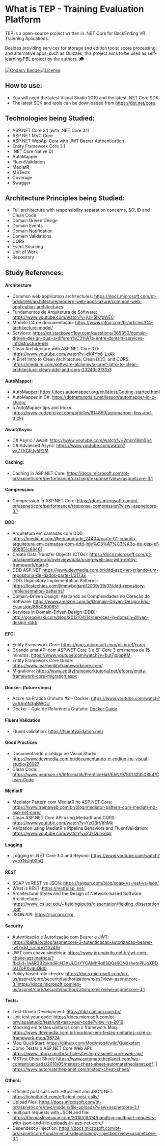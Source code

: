 What is TEP - Training Evaluation Platform
=====================
TEP is a open-source project written in .NET Core for BackEnding VR Trainning Aplications.

Besides providing services for storage and edition tools; score processing; and alternative apps, such as Quizzes, this project aims to be used as self-learning PBL project by the authors. :mortar_board: 

[![Codacy Badge](https://api.codacy.com/project/badge/Grade/91e984d9fad349de82d2888efce791ca)](https://app.codacy.com/manual/rmcs87/TrainingEvaluationPlatform?utm_source=github.com&utm_medium=referral&utm_content=rmcs87/TrainingEvaluationPlatform&utm_campaign=Badge_Grade_Dashboard)[![License](https://img.shields.io/github/license/rmcs87/TrainingEvaluationPlatform)](LICENSE)

## How to use:
- You will need the latest Visual Studio 2019 and the latest .NET Core SDK.
- The latest SDK and tools can be downloaded from https://dot.net/core.

## Technologies being Studied:
- ASP.NET Core 3.1 (with .NET Core 3.1)
- ASP.NET MVC Core 
- ASP.NET WebApi Core with JWT Bearer Authentication
- Entity Framework Core 3.1
- .NET Core Native DI
- AutoMapper
- FluentValidation
- MediatR
- MSTests
- Coverage
- Swagger

## Architecture Principles being Studied:
- Full architecture with responsibility separation concerns, SOLID and Clean Code
- Domain Driven Design
- Domain Events
- Domain Notification
- Domain Validations
- CQRS
- Event Sourcing
- Unit of Work
- Repository

## Study References:

#### Architecture
* Common web application architectures: https://docs.microsoft.com/pt-br/dotnet/architecture/modern-web-apps-azure/common-web-application-architectures
* Fundamentos de Arquitetura de Software: https://www.youtube.com/watch?v=jUH5lKfpWE0
* Modelo C4 de documentação: https://www.infoq.com/br/articles/C4-architecture-model/
* Services: https://pt.stackoverflow.com/questions/365350/domain-driven-design-qual-a-diferen%C3%A7a-entre-domain-services-infrastructure-ser
* Clean Architecture with ASP.NET Core 3.0: https://www.youtube.com/watch?v=dK4Yb6-LxAk
* A Brief Intro to Clean Architecture, Clean DDD, and CQRS: https://medium.com/software-alchemy/a-brief-intro-to-clean-architecture-clean-ddd-and-cqrs-23243c3f31b3

#### AutoMapper:
* AutoMapper: https://docs.automapper.org/en/latest/Getting-started.html
* AutoMapper in C#: https://dotnettutorials.net/lesson/automapper-in-c-sharp/
* 5 AutoMapper tips and tricks: https://www.codeproject.com/articles/814869/automapper-tips-and-tricks

#### Await/Async
* C# Async / Await: https://www.youtube.com/watch?v=2moh18sh5p4
* C# Advanced Async: https://www.youtube.com/watch?v=ZTKGRJy5P2M

#### Caching:
* Caching in ASP.NET Core: https://docs.microsoft.com/pt-br/aspnet/core/performance/caching/response?view=aspnetcore-3.1

#### Compression:
* Compression in ASP.NET Core: https://docs.microsoft.com/pt-br/aspnet/core/performance/response-compression?view=aspnetcore-3.1

#### DDD:
* Arquitetura em camadas com DDD: https://medium.com/@ericandrade_24404/parte-01-criando-arquitetura-em-camadas-com-ddd-inje%C3%A7%C3%A3o-de-dep-ef-60b851c88461
* Create Data Transfer Objects (DTOs): https://docs.microsoft.com/pt-br/aspnet/web-api/overview/data/using-web-api-with-entity-framework/part-5
* DDD ASP.NET https://www.devmedia.com.br/ddd-asp-net-criando-um-repositorio-de-dados-parte-1/31733
* DDD: Repository Implementation Patterns: https://lostechies.com/jimmybogard/2009/09/03/ddd-repository-implementation-patterns/
* Domain-Driven Design: Atacando as Complexidades no Coração do Software: https://www.amazon.com.br/Domain-Driven-Design-Eric-Evans/dp/8550800651
* Services in Domain-Driven Design (DDD): http://gorodinski.com/blog/2012/04/14/services-in-domain-driven-design-ddd/

#### EFC:
* Entity Framework Core: https://docs.microsoft.com/pt-br/ef/core/
* Criando uma API com ASP.NET Core 3 e EF Core 3 em menos de 15 minutos: https://www.youtube.com/watch?v=but7jqjopKM
* Entity Framework Core Guide: https://www.learnentityframeworkcore.com/
* Migrations: https://www.entityframeworktutorial.net/efcore/entity-framework-core-migration.aspx

#### Docker: (future steps)
* Azure na Prática Gratuito #2 - Docker: https://www.youtube.com/watch?v=AAp1N3gBWOU
* Docker - Guia de Referência Gratuito:
[Docker Guide](https://medium.com/@renato.groffe/docker-guia-de-refer%C3%AAncia-gratuito-70c14cfd8132 "Docker Guide")

#### Fluent Validation
* Fluent validation: https://fluentvalidation.net/

#### Good Practices
* Documentando o código no Visual Studio: https://www.devmedia.com.br/documentando-o-codigo-no-visual-studio/28927
* Clean Code: https://www.pearson.ch/Informatik/PrenticeHall/EAN/9780132350884/Clean-Code

#### MediatR
* Mediator Pattern com MediatR no ASP.NET Core: https://www.treinaweb.com.br/blog/mediator-pattern-com-mediatr-no-asp-net-core/
* Clean ASP.NET Core API using MediatR and CQRS: https://www.youtube.com/watch?v=YzOBrVlthMk
* Validation using MediatR's Pipeline Behaviors and FluentValidation: https://www.youtube.com/watch?v=2JzQuIvxIqk

#### Logging
* Logging in .NET Core 3.0 and Beyond: https://www.youtube.com/watch?v=oXNslgIXIbQ

#### REST
* SOAP vs REST vs JSON: https://raygun.com/blog/soap-vs-rest-vs-json/
* What is REST: https://restfulapi.net/
* Architectural Styles and the Design of Network-based Software Architectures: https://www.ics.uci.edu/~fielding/pubs/dissertation/fielding_dissertation.pdf
* JSON:API: https://jsonapi.org/

#### Security
* Autenticação e Autorização com Bearer e JWT: https://balta.io/blog/aspnetcore-3-autenticacao-autorizacao-bearer-jwt?rdst_srcid=2132416
* JWT com chave simétrica: https://www.brunobrito.net.br/jwt-com-chave-assimetrica/?fbclid=IwAR3B2xknd8cH3XULDsYYCAMhRq6SBQs6ON3shemPIUoXPDbUZpPXyduQld0
* Policy based role checks: https://docs.microsoft.com/en-us/aspnet/core/security/authorization/roles?view=aspnetcore-3.1https://docs.microsoft.com/en-us/aspnet/core/security/authorization/roles?view=aspnetcore-3.1

#### Tests:
* Test-Driven Development: https://tdd.caelum.com.br/
* Unit test your code: https://docs.microsoft.com/pt-br/visualstudio/test/unit-test-your-code?view=vs-2019
* Mocking em testes unitários com o framework Moq: https://www.devmedia.com.br/mocking-em-testes-unitarios-com-o-framework-moq/36724
* Moq QuickStart:  https://github.com/Moq/moq4/wiki/Quickstart
* Como Testar o ASP.NET Core Web API: https://www.infoq.com/br/articles/testing-aspnet-core-web-api/
* MSTest Cheat Sheet: https://www.automatetheplanet.com/wp-content/uploads/2018/05/mstest-cheat-sheet-automatetheplanet.pdf || https://www.automatetheplanet.com/mstest-cheat-sheet/

#### Others:
* Efficient post calls with HttpClient and JSON.NET: https://johnthiriet.com/efficient-post-calls/
* Upload files: https://docs.microsoft.com/pt-br/aspnet/core/mvc/models/file-uploads?view=aspnetcore-3.1
* multipart requests with JSON and file: https://thomaslevesque.com/2018/09/04/handling-multipart-requests-with-json-and-file-uploads-in-asp-net-core/
* Dependency injection: https://docs.microsoft.com/pt-br/aspnet/core/fundamentals/dependency-injection?view=aspnetcore-3.1

